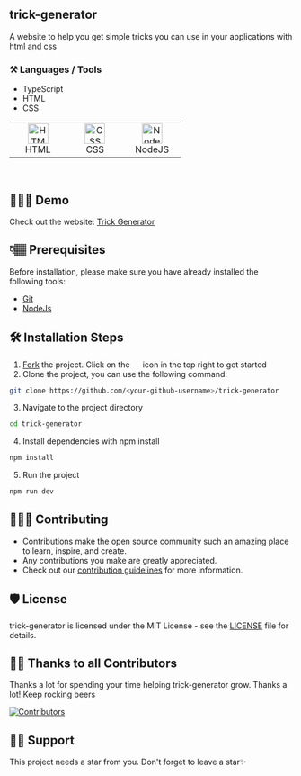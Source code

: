 ## trick-generator
A website to help you get simple tricks you can use in your applications with html and css

### ⚒️ Languages / Tools
- TypeScript
- HTML
- CSS

 <table>
	 <tbody>
  <tr>
   <td align="Center" width="25%"> 
 <a href="https://developer.mozilla.org/en-US/docs/Glossary/HTML5" target="_blank" rel="noreferrer"><img src="https://cdn.svgporn.com/logos/html-5.svg" width="36" height="36" alt="HTML" /></a>
    <br>HTML
    </td>   
   
   <td align="Center" width="25%">
        <a href="https://developer.mozilla.org/en-US/docs/Web/CSS" target="_blank" rel="noreferrer"><img src="https://cdn.svgporn.com/logos/css-3.svg" width="36" height="36" alt="CSS" /></a>
	<br>CSS
    </td> 
  <td align="Center" width="25%">
	  <a href="https://nodejs.org/en/" target="_blank" rel="noreferrer"><img src="https://img.icons8.com/color/96/000000/typescript.png" width="36" height="36" alt="NodeJS" /></a>
	<br>NodeJS
    </td>   
	  </tr>
</tbody>
  </table>
	
<br>
    

## 🧑🏾‍💻 Demo
Check out the website: [Trick Generator](https://trick-generator.vercel.app/)

## 👇🏽 Prerequisites

Before installation, please make sure you have already installed the following tools:

- [Git](https://git-scm.com/downloads)
- [NodeJs](https://nodejs.org/en/download/)

## 🛠️ Installation Steps

1. [Fork](https://github.com/Dun-sin/trick-generator/fork) the project. Click on the <a href="https://github.com/Dun-sin/trick-generator/fork"><img src="https://i.imgur.com/G4z1kEe.png" height="15" width="15"></a> icon in the top right to get started
2. Clone the project, you can use the following command:

```bash
git clone https://github.com/<your-github-username>/trick-generator
```

3. Navigate to the project directory

```bash
cd trick-generator
```
4. Install dependencies with npm install

```bash
npm install
```

5. Run the project

```bash
npm run dev
```

## 👩🏽‍💻 Contributing

- Contributions make the open source community such an amazing place to learn, inspire, and create.
- Any contributions you make are greatly appreciated.
- Check out our [contribution guidelines](/CONTRIBUTING.md) for more information.

## 🛡️ License

trick-generator is licensed under the MIT License - see the [LICENSE](LICENSE) file for details.

## 💪🏽 Thanks to all Contributors

Thanks a lot for spending your time helping trick-generator grow. Thanks a lot! Keep rocking beers

[![Contributors](https://contrib.rocks/image?repo=Dun-sin/trick-generator)](https://github.com/Dun-sin/trick-generator/graphs/contributors)

## 🙏🏽 Support

This project needs a star️ from you. Don't forget to leave a star✨
